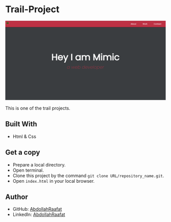 
# Trail-Project

![screenshot](images/Portfolio.PNG)

This is one of the trail projects.

## Built With

- Html & Css


## Get a copy

- Prepare a local directory. 
- Open terminal.
- Clone this project by the command `git clone URL/repository_name.git`.
- Open `index.html` in your local browser.

## Author

- GitHub: [AbdollahRaafat](https://github.com/AbdollahRaafat)
- LinkedIn: [AbdollahRaafat](https://www.linkedin.com/in/abdollah-raafat-886059221/)
